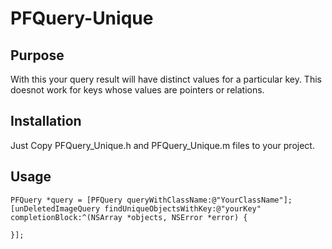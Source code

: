 # PFQuery-Unique

## Purpose
With this your query result will have distinct values for a particular key. This doesnot work for keys whose values are pointers or relations.

## Installation
Just Copy PFQuery_Unique.h and PFQuery_Unique.m files to your project.

## Usage
	PFQuery *query = [PFQuery queryWithClassName:@"YourClassName"];
	[unDeletedImageQuery findUniqueObjectsWithKey:@"yourKey" completionBlock:^(NSArray *objects, NSError *error) {
		
	}];